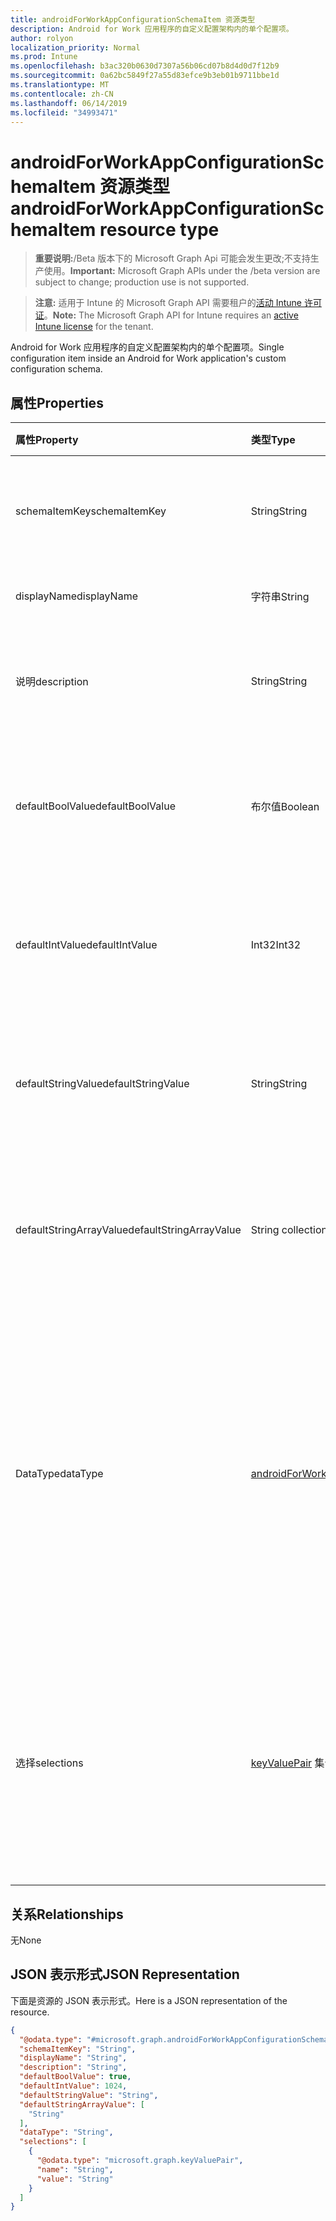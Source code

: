 ```yaml
---
title: androidForWorkAppConfigurationSchemaItem 资源类型
description: Android for Work 应用程序的自定义配置架构内的单个配置项。
author: rolyon
localization_priority: Normal
ms.prod: Intune
ms.openlocfilehash: b3ac320b0630d7307a56b06cd07b8d4d0d7f12b9
ms.sourcegitcommit: 0a62bc5849f27a55d83efce9b3eb01b9711bbe1d
ms.translationtype: MT
ms.contentlocale: zh-CN
ms.lasthandoff: 06/14/2019
ms.locfileid: "34993471"
---
```

# <a name="androidforworkappconfigurationschemaitem-resource-type"></a><span data-ttu-id="29f5b-103">androidForWorkAppConfigurationSchemaItem 资源类型</span><span class="sxs-lookup"><span data-stu-id="29f5b-103">androidForWorkAppConfigurationSchemaItem resource type</span></span>

> <span data-ttu-id="29f5b-104">**重要说明:**/Beta 版本下的 Microsoft Graph Api 可能会发生更改;不支持生产使用。</span><span class="sxs-lookup"><span data-stu-id="29f5b-104">**Important:** Microsoft Graph APIs under the /beta version are subject to change; production use is not supported.</span></span>

> <span data-ttu-id="29f5b-105">**注意:** 适用于 Intune 的 Microsoft Graph API 需要租户的[活动 Intune 许可证](https://go.microsoft.com/fwlink/?linkid=839381)。</span><span class="sxs-lookup"><span data-stu-id="29f5b-105">**Note:** The Microsoft Graph API for Intune requires an [active Intune license](https://go.microsoft.com/fwlink/?linkid=839381) for the tenant.</span></span>

<span data-ttu-id="29f5b-106">Android for Work 应用程序的自定义配置架构内的单个配置项。</span><span class="sxs-lookup"><span data-stu-id="29f5b-106">Single configuration item inside an Android for Work application's custom configuration schema.</span></span>

## <a name="properties"></a><span data-ttu-id="29f5b-107">属性</span><span class="sxs-lookup"><span data-stu-id="29f5b-107">Properties</span></span>
|<span data-ttu-id="29f5b-108">属性</span><span class="sxs-lookup"><span data-stu-id="29f5b-108">Property</span></span>|<span data-ttu-id="29f5b-109">类型</span><span class="sxs-lookup"><span data-stu-id="29f5b-109">Type</span></span>|<span data-ttu-id="29f5b-110">说明</span><span class="sxs-lookup"><span data-stu-id="29f5b-110">Description</span></span>|
|:---|:---|:---|
|<span data-ttu-id="29f5b-111">schemaItemKey</span><span class="sxs-lookup"><span data-stu-id="29f5b-111">schemaItemKey</span></span>|<span data-ttu-id="29f5b-112">String</span><span class="sxs-lookup"><span data-stu-id="29f5b-112">String</span></span>|<span data-ttu-id="29f5b-113">应用程序用于标识项的唯一键</span><span class="sxs-lookup"><span data-stu-id="29f5b-113">Unique key the application uses to identify the item</span></span>|
|<span data-ttu-id="29f5b-114">displayName</span><span class="sxs-lookup"><span data-stu-id="29f5b-114">displayName</span></span>|<span data-ttu-id="29f5b-115">字符串</span><span class="sxs-lookup"><span data-stu-id="29f5b-115">String</span></span>|<span data-ttu-id="29f5b-116">用户可读的名称</span><span class="sxs-lookup"><span data-stu-id="29f5b-116">Human readable name</span></span>|
|<span data-ttu-id="29f5b-117">说明</span><span class="sxs-lookup"><span data-stu-id="29f5b-117">description</span></span>|<span data-ttu-id="29f5b-118">String</span><span class="sxs-lookup"><span data-stu-id="29f5b-118">String</span></span>|<span data-ttu-id="29f5b-119">项在应用程序内所控制内容的说明</span><span class="sxs-lookup"><span data-stu-id="29f5b-119">Description of what the item controls within the application</span></span>|
|<span data-ttu-id="29f5b-120">defaultBoolValue</span><span class="sxs-lookup"><span data-stu-id="29f5b-120">defaultBoolValue</span></span>|<span data-ttu-id="29f5b-121">布尔值</span><span class="sxs-lookup"><span data-stu-id="29f5b-121">Boolean</span></span>|<span data-ttu-id="29f5b-122">如果由应用开发人员指定，则为布尔类型项的默认值</span><span class="sxs-lookup"><span data-stu-id="29f5b-122">Default value for boolean type items, if specified by the app developer</span></span>|
|<span data-ttu-id="29f5b-123">defaultIntValue</span><span class="sxs-lookup"><span data-stu-id="29f5b-123">defaultIntValue</span></span>|<span data-ttu-id="29f5b-124">Int32</span><span class="sxs-lookup"><span data-stu-id="29f5b-124">Int32</span></span>|<span data-ttu-id="29f5b-125">如果由应用开发人员指定，则为整数类型项的默认值</span><span class="sxs-lookup"><span data-stu-id="29f5b-125">Default value for integer type items, if specified by the app developer</span></span>|
|<span data-ttu-id="29f5b-126">defaultStringValue</span><span class="sxs-lookup"><span data-stu-id="29f5b-126">defaultStringValue</span></span>|<span data-ttu-id="29f5b-127">String</span><span class="sxs-lookup"><span data-stu-id="29f5b-127">String</span></span>|<span data-ttu-id="29f5b-128">如果由应用开发人员指定，则为字符串类型项的默认值</span><span class="sxs-lookup"><span data-stu-id="29f5b-128">Default value for string type items, if specified by the app developer</span></span>|
|<span data-ttu-id="29f5b-129">defaultStringArrayValue</span><span class="sxs-lookup"><span data-stu-id="29f5b-129">defaultStringArrayValue</span></span>|<span data-ttu-id="29f5b-130">String collection</span><span class="sxs-lookup"><span data-stu-id="29f5b-130">String collection</span></span>|<span data-ttu-id="29f5b-131">如果由应用开发人员指定，则为字符串数组类型项的默认值</span><span class="sxs-lookup"><span data-stu-id="29f5b-131">Default value for string array type items, if specified by the app developer</span></span>|
|<span data-ttu-id="29f5b-132">DataType</span><span class="sxs-lookup"><span data-stu-id="29f5b-132">dataType</span></span>|[<span data-ttu-id="29f5b-133">androidForWorkAppConfigurationSchemaItemDataType</span><span class="sxs-lookup"><span data-stu-id="29f5b-133">androidForWorkAppConfigurationSchemaItemDataType</span></span>](../resources/intune-androidforwork-androidforworkappconfigurationschemaitemdatatype.md)|<span data-ttu-id="29f5b-134">此项目描述的值的类型。</span><span class="sxs-lookup"><span data-stu-id="29f5b-134">The type of value this item describes.</span></span> <span data-ttu-id="29f5b-135">可取值为：`bool`、`integer`、`string`、`choice`、`multiselect`、`bundle`、`bundleArray`、`hidden`。</span><span class="sxs-lookup"><span data-stu-id="29f5b-135">Possible values are: `bool`, `integer`, `string`, `choice`, `multiselect`, `bundle`, `bundleArray`, `hidden`.</span></span>|
|<span data-ttu-id="29f5b-136">选择</span><span class="sxs-lookup"><span data-stu-id="29f5b-136">selections</span></span>|<span data-ttu-id="29f5b-137">[keyValuePair](../resources/intune-shared-keyvaluepair.md) 集合</span><span class="sxs-lookup"><span data-stu-id="29f5b-137">[keyValuePair](../resources/intune-shared-keyvaluepair.md) collection</span></span>|<span data-ttu-id="29f5b-138">可为此项（仅 Choice 和 Multiselect 项）设置的有效值的用于可读名称/值对列表</span><span class="sxs-lookup"><span data-stu-id="29f5b-138">List of human readable name/value pairs for the valid values that can be set for this item (Choice and Multiselect items only)</span></span>|

## <a name="relationships"></a><span data-ttu-id="29f5b-139">关系</span><span class="sxs-lookup"><span data-stu-id="29f5b-139">Relationships</span></span>
<span data-ttu-id="29f5b-140">无</span><span class="sxs-lookup"><span data-stu-id="29f5b-140">None</span></span>

## <a name="json-representation"></a><span data-ttu-id="29f5b-141">JSON 表示形式</span><span class="sxs-lookup"><span data-stu-id="29f5b-141">JSON Representation</span></span>
<span data-ttu-id="29f5b-142">下面是资源的 JSON 表示形式。</span><span class="sxs-lookup"><span data-stu-id="29f5b-142">Here is a JSON representation of the resource.</span></span>
<!-- {
  "blockType": "resource",
  "@odata.type": "microsoft.graph.androidForWorkAppConfigurationSchemaItem"
}
-->
``` json
{
  "@odata.type": "#microsoft.graph.androidForWorkAppConfigurationSchemaItem",
  "schemaItemKey": "String",
  "displayName": "String",
  "description": "String",
  "defaultBoolValue": true,
  "defaultIntValue": 1024,
  "defaultStringValue": "String",
  "defaultStringArrayValue": [
    "String"
  ],
  "dataType": "String",
  "selections": [
    {
      "@odata.type": "microsoft.graph.keyValuePair",
      "name": "String",
      "value": "String"
    }
  ]
}
```





